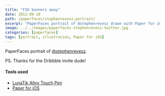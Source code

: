 ```yaml
---
title: "FIU banners away"
date: 2012-09-10
path: /paperfaces/stephenrevesz-portrait/
excerpt: "PaperFaces portrait of @stephenrevesz drawn with Paper for iOS on an iPad."
image: ../../images/paperfaces-stephenrevesz-twitter.jpg
categories: [paperfaces]
tags: [portrait, illustration, Paper for iOS]
---
```


PaperFaces portrait of [@stephenrevesz](https://twitter.com/stephenrevesz).

PS. Thanks for the Dribbble invite dude!

#### Tools used

- [LunaTik Alloy Touch Pen](https://www.amazon.com/gp/product/B00821TR7G/ref=as_li_ss_tl?ie=UTF8&tag=mademist-20&linkCode=as2&camp=1789&creative=390957&creativeASIN=B00821TR7G)
- [Paper for iOS](https://paper.bywetransfer.com/)
